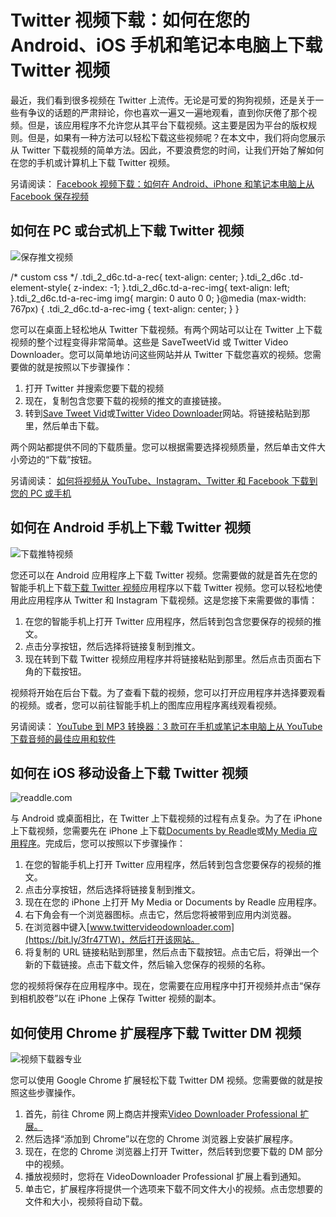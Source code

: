 # Twitter 视频下载：如何在您的 Android、iOS 手机和笔记本电脑上下载 Twitter 视频

最近，我们看到很多视频在 Twitter 上流传。无论是可爱的狗狗视频，还是关于一些有争议的话题的严肃辩论，你也喜欢一遍又一遍地观看，直到你厌倦了那个视频。但是，该应用程序不允许您从其平台下载视频。这主要是因为平台的版权规则。但是，如果有一种方法可以轻松下载这些视频呢？在本文中，我们将向您展示从 Twitter 下载视频的简单方法。因此，不要浪费您的时间，让我们开始了解如何在您的手机或计算机上下载 Twitter 视频。

另请阅读： [Facebook 视频下载：如何在 Android、iPhone 和笔记本电脑上从 Facebook 保存视频](https://www.mysmartprice.com/gear/facebook-videos-download-how-to/)

## 如何在 PC 或台式机上下载 Twitter 视频

![保存推文视频](https://assets.mspimages.in/wp-content/uploads/2021/03/savetweetvid.jpeg)

/\* custom css \*/ .tdi\_2\_d6c.td-a-rec{ text-align: center; }.tdi\_2\_d6c .td-element-style{ z-index: -1; }.tdi\_2\_d6c.td-a-rec-img{ text-align: left; }.tdi\_2\_d6c.td-a-rec-img img{ margin: 0 auto 0 0; }@media (max-width: 767px) { .tdi\_2\_d6c.td-a-rec-img { text-align: center; } }

您可以在桌面上轻松地从 Twitter 下载视频。有两个网站可以让在 Twitter 上下载视频的整个过程变得非常简单。这些是 SaveTweetVid 或 Twitter Video Downloader。您可以简单地访问这些网站并从 Twitter 下载您喜欢的视频。您需要做的就是按照以下步骤操作：

1. 打开 Twitter 并搜索您要下载的视频
2. 现在，复制包含您要下载的视频的推文的直接链接。
3. 转到[Save Tweet Vid](https://bit.ly/3un6kUp)或[Twitter Video Downloader](https://bit.ly/3yIzl03)网站。将链接粘贴到那里，然后单击下载。

两个网站都提供不同的下载质量。您可以根据需要选择视频质量，然后单击文件大小旁边的“下载”按钮。

另请阅读： [如何将视频从 YouTube、Instagram、Twitter 和 Facebook 下载到您的 PC 或手机](https://www.mysmartprice.com/gear/download-videos-youtube-instagram-twitter-facebook/)

## 如何在 Android 手机上下载 Twitter 视频

![下载推特视频](https://assets.mspimages.in/wp-content/uploads/2021/03/Download-Twitter-Videos.jpeg)

您还可以在 Android 应用程序上下载 Twitter 视频。您需要做的就是首先在您的智能手机上下载[下载 Twitter 视频](https://bit.ly/3bZh2KB)应用程序以下载 Twitter 视频。您可以轻松地使用此应用程序从 Twitter 和 Instagram 下载视频。这是您接下来需要做的事情：

1. 在您的智能手机上打开 Twitter 应用程序，然后转到包含您要保存的视频的推文。
2. 点击分享按钮，然后选择将链接复制到推文。
3. 现在转到下载 Twitter 视频应用程序并将链接粘贴到那里。然后点击页面右下角的下载按钮。

视频将开始在后台下载。为了查看下载的视频，您可以打开应用程序并选择要观看的视频。或者，您可以前往智能手机上的图库应用程序离线观看视频。

另请阅读： [YouTube 到 MP3 转换器：3 款可在手机或笔记本电脑上从 YouTube 下载音频的最佳应用和软件](https://www.mysmartprice.com/gear/youtube-to-mp3-download/)

## 如何在 iOS 移动设备上下载 Twitter 视频

![readdle.com](https://assets.mspimages.in/wp-content/uploads/2021/03/Web-capture_17-4-2021_12330_readdle.com_.jpeg)

与 Android 或桌面相比，在 Twitter 上下载视频的过程有点复杂。为了在 iPhone 上下载视频，您需要先在 iPhone 上下载[Documents by Readle](https://bit.ly/3fuLUF3)或[My Media 应用程序](https://bit.ly/3i3OG5s)。完成后，您可以按照以下步骤操作：

1. 在您的智能手机上打开 Twitter 应用程序，然后转到包含您要保存的视频的推文。
2. 点击分享按钮，然后选择将链接复制到推文。
3. 现在在您的 iPhone 上打开 My Media or Documents by Readle 应用程序。
4. 右下角会有一个浏览器图标。点击它，然后您将被带到应用内浏览器。
5. 在浏览器中键入[www.twittervideodownloader.com](https://bit.ly/3fr47TW)，然后打开该网站。
6. 将复制的 URL 链接粘贴到那里，然后点击下载按钮。点击它后，将弹出一个新的下载链接。点击下载文件，然后输入您保存的视频的名称。

您的视频将保存在应用程序中。现在，您需要在应用程序中打开视频并点击“保存到相机胶卷”以在 iPhone 上保存 Twitter 视频的副本。

## 如何使用 Chrome 扩展程序下载 Twitter DM 视频

![视频下载器专业](https://assets.mspimages.in/wp-content/uploads/2021/03/Web-capture_17-4-2021_12446_chrome.google.com_.jpeg)

您可以使用 Google Chrome 扩展轻松下载 Twitter DM 视频。您需要做的就是按照这些步骤操作。

1. 首先，前往 Chrome 网上商店并搜索[Video Downloader Professional 扩展。](https://bit.ly/3yJGUUg)
2. 然后选择“添加到 Chrome”以在您的 Chrome 浏览器上安装扩展程序。
3. 现在，在您的 Chrome 浏览器上打开 Twitter，然后转到您要下载的 DM 部分中的视频。
4. 播放视频时，您将在 VideoDownloader Professional 扩展上看到通知。
5. 单击它，扩展程序将提供一个选项来下载不同文件大小的视频。点击您想要的文件和大小，视频将自动下载。
